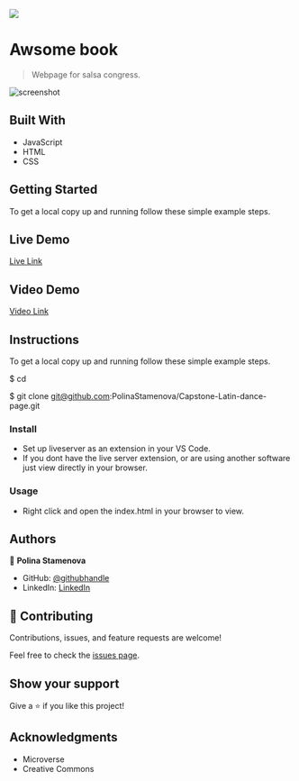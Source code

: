 ![](https://img.shields.io/badge/myapp-blueviolet)

# Awsome book

> Webpage for salsa congress.

![screenshot](./images/XXXXXXXXXXXXXXXXX)

## Built With

- JavaScript
- HTML
- CSS

## Getting Started

To get a local copy up and running follow these simple example steps.

## Live Demo

[Live Link](XXXXXXXXXXXXXXXXX)

## Video Demo

[Video Link](XXXXXXXXXXXXXXXXX)

## Instructions

To get a local copy up and running follow these simple example steps.

$ cd <folder>

$ git clone git@github.com:PolinaStamenova/Capstone-Latin-dance-page.git

### Install

- Set up liveserver as an extension in your VS Code.
- If you dont have the live server extension, or are using another software just view directly in your browser.

### Usage

- Right click and open the index.html in your browser to view.

## Authors

👤 **Polina Stamenova**

- GitHub: [@githubhandle](https://github.com/PolinaStamenova)
- LinkedIn: [LinkedIn](https://www.linkedin.com/in/polina-stamenova-a60766112/)

## 🤝 Contributing

Contributions, issues, and feature requests are welcome!

Feel free to check the [issues page](https://github.com/PolinaStamenova/Capstone-Latin-dance-page/issues).

## Show your support

Give a ⭐️ if you like this project!

## Acknowledgments

- Microverse
- Creative Commons
